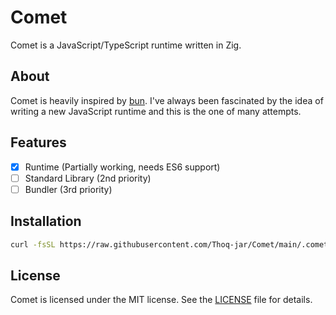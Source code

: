 # Comet

Comet is a JavaScript/TypeScript runtime written in Zig.

## About

Comet is heavily inspired by [bun](https://github.com/oven-sh/bun).
I've always been fascinated by the idea of writing a new JavaScript runtime and this is the one of many attempts.

## Features

- [x] Runtime (Partially working, needs ES6 support)
- [ ] Standard Library (2nd priority)
- [ ] Bundler (3rd priority)

## Installation

```sh
curl -fsSL https://raw.githubusercontent.com/Thoq-jar/Comet/main/.comet/comet-sh | bash
```

## License

Comet is licensed under the MIT license. See the [LICENSE](LICENSE) file for details.
